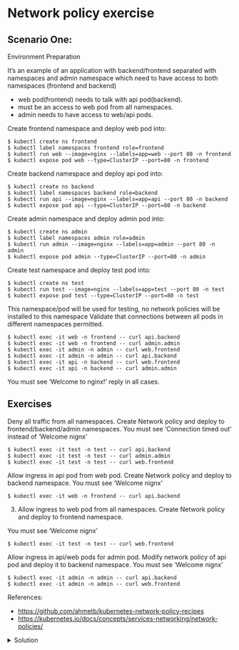 # Network policy exercise

## Scenario One:
Environment Preparation

It’s an example of an application with backend/frontend separated with namespaces and admin namespace which need to have access to both namespaces (frontend and backend)
- web pod(frontend) needs to talk with api pod(backend).
- must be an access to web pod from all namespaces.
- admin needs to have access to web/api pods.

Create frontend namespace and deploy web pod into:
```
$ kubectl create ns frontend
$ kubectl label namespaces frontend role=frontend
$ kubectl run web --image=nginx --labels=app=web --port 80 -n frontend
$ kubectl expose pod web --type=ClusterIP --port=80 -n frontend
```
Create backend namespace and deploy api pod into:
```
$ kubectl create ns backend
$ kubectl label namespaces backend role=backend
$ kubectl run api --image=nginx --labels=app=api --port 80 -n backend
$ kubectl expose pod api --type=ClusterIP --port=80 -n backend
```
Create admin namespace and deploy admin pod into:
```
$ kubectl create ns admin
$ kubectl label namespaces admin role=admin
$ kubectl run admin --image=nginx --labels=app=admin --port 80 -n admin
$ kubectl expose pod admin --type=ClusterIP --port=80 -n admin
```
Create test namespace and deploy test pod into:
```
$ kubectl create ns test
$ kubectl run test --image=nginx --labels=app=test --port 80 -n test
$ kubectl expose pod test --type=ClusterIP --port=80 -n test
```
This namespace/pod will be used for testing, no network policies will be installed to this namespace
Validate that connections between all pods in different namespaces permitted.
```
$ kubectl exec -it web -n frontend -- curl api.backend
$ kubectl exec -it web -n frontend -- curl admin.admin
$ kubectl exec -it admin -n admin -- curl web.frontend
$ kubectl exec -it admin -n admin -- curl api.backend
$ kubectl exec -it api -n backend -- curl web.frontend
$ kubectl exec -it api -n backend -- curl admin.admin
```
You must see ‘Welcome to nginx!’ reply in all cases.
## Exercises
Deny all traffic from all namespaces. Create Network policy and deploy to frontend/backend/admin namespaces.
You must see ‘Connection timed out’ instead of ‘Welcome nignx’
```
$ kubectl exec -it test -n test -- curl api.backend
$ kubectl exec -it test -n test -- curl admin.admin
$ kubectl exec -it test -n test -- curl web.frontend
```
Allow ingress in api pod from web pod. Create Network policy and deploy to backend namespace.
You must see ‘Welcome nignx’
```
$ kubectl exec -it web -n frontend -- curl api.backend
```
3. Allow ingress to web pod from all namespaces. Create Network policy and deploy to frontend namespace.

You must see ‘Welcome nignx’
```
$ kubectl exec -it test -n test -- curl web.frontend
```
Allow ingress in api/web pods for admin pod. Modify network policy of api pod and deploy it to backend namespace.
You must see ‘Welcome nignx’
```
$ kubectl exec -it admin -n admin -- curl api.backend
$ kubectl exec -it admin -n admin -- curl web.frontend
```
References:
- https://github.com/ahmetb/kubernetes-network-policy-recipes
- https://kubernetes.io/docs/concepts/services-networking/network-policies/


<details close>
<summary> Solution</summary>
<br>
  
Deny traffic from all namespaces.
```
kind: NetworkPolicy
apiVersion: networking.k8s.io/v1
metadata:
  name: deny-access-all-namespaces
spec:
  podSelector:
    matchLabels:
  ingress:
  - from:
    - podSelector: {}
```
2. Allow ingress in api pod from web pod.
```
kind: NetworkPolicy
apiVersion: networking.k8s.io/v1
metadata:
  name: allow-api-from-frontend
spec:
  podSelector:
    matchLabels:
      app: api
  ingress:
  - from:
    - namespaceSelector:
        matchLabels:
          role: frontend
```
3. Allow ingress in web from all namespaces.
```
kind: NetworkPolicy
apiVersion: networking.k8s.io/v1
metadata:
  name: allow-web-from-all-namespaces
spec:
  podSelector:
    matchLabels:
      app: web
  ingress:
  - from:
    - namespaceSelector: {}
```
4. Allow ingress in api/web pods for admin pod.
```
ingress:
  - from:
    - namespaceSelector:
        matchLabels:
          role: admin
```
You need add it to 2 (network policy for api), because web pod already allows ingress from all namespaces.
